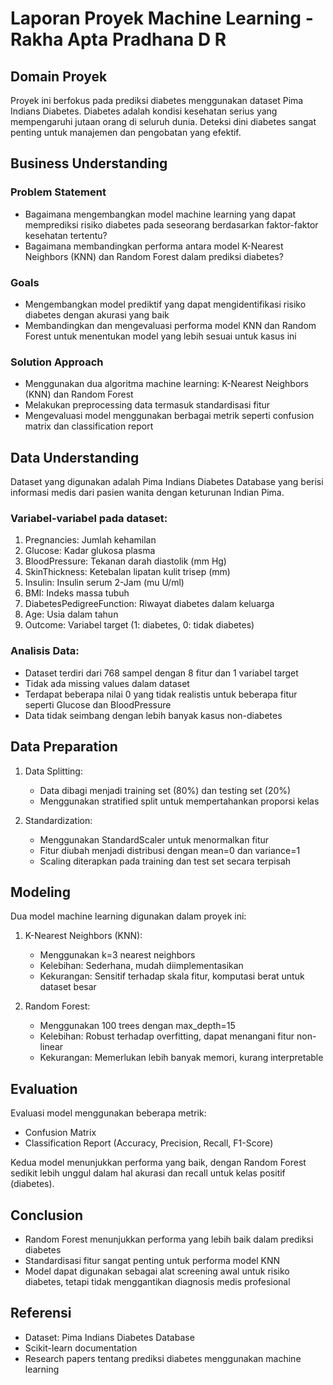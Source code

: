 # Laporan Proyek Machine Learning - Rakha Apta Pradhana D R

## Domain Proyek

Proyek ini berfokus pada prediksi diabetes menggunakan dataset Pima Indians Diabetes. Diabetes adalah kondisi kesehatan serius yang mempengaruhi jutaan orang di seluruh dunia. Deteksi dini diabetes sangat penting untuk manajemen dan pengobatan yang efektif.

## Business Understanding

### Problem Statement
- Bagaimana mengembangkan model machine learning yang dapat memprediksi risiko diabetes pada seseorang berdasarkan faktor-faktor kesehatan tertentu?
- Bagaimana membandingkan performa antara model K-Nearest Neighbors (KNN) dan Random Forest dalam prediksi diabetes?

### Goals
- Mengembangkan model prediktif yang dapat mengidentifikasi risiko diabetes dengan akurasi yang baik
- Membandingkan dan mengevaluasi performa model KNN dan Random Forest untuk menentukan model yang lebih sesuai untuk kasus ini

### Solution Approach
- Menggunakan dua algoritma machine learning: K-Nearest Neighbors (KNN) dan Random Forest
- Melakukan preprocessing data termasuk standardisasi fitur
- Mengevaluasi model menggunakan berbagai metrik seperti confusion matrix dan classification report

## Data Understanding
Dataset yang digunakan adalah Pima Indians Diabetes Database yang berisi informasi medis dari pasien wanita dengan keturunan Indian Pima.

### Variabel-variabel pada dataset:
1. Pregnancies: Jumlah kehamilan
2. Glucose: Kadar glukosa plasma
3. BloodPressure: Tekanan darah diastolik (mm Hg)
4. SkinThickness: Ketebalan lipatan kulit trisep (mm)
5. Insulin: Insulin serum 2-Jam (mu U/ml)
6. BMI: Indeks massa tubuh
7. DiabetesPedigreeFunction: Riwayat diabetes dalam keluarga
8. Age: Usia dalam tahun
9. Outcome: Variabel target (1: diabetes, 0: tidak diabetes)

### Analisis Data:
- Dataset terdiri dari 768 sampel dengan 8 fitur dan 1 variabel target
- Tidak ada missing values dalam dataset
- Terdapat beberapa nilai 0 yang tidak realistis untuk beberapa fitur seperti Glucose dan BloodPressure
- Data tidak seimbang dengan lebih banyak kasus non-diabetes

## Data Preparation
1. Data Splitting:
   - Data dibagi menjadi training set (80%) dan testing set (20%)
   - Menggunakan stratified split untuk mempertahankan proporsi kelas

2. Standardization:
   - Menggunakan StandardScaler untuk menormalkan fitur
   - Fitur diubah menjadi distribusi dengan mean=0 dan variance=1
   - Scaling diterapkan pada training dan test set secara terpisah

## Modeling
Dua model machine learning digunakan dalam proyek ini:

1. K-Nearest Neighbors (KNN):
   - Menggunakan k=3 nearest neighbors
   - Kelebihan: Sederhana, mudah diimplementasikan
   - Kekurangan: Sensitif terhadap skala fitur, komputasi berat untuk dataset besar

2. Random Forest:
   - Menggunakan 100 trees dengan max_depth=15
   - Kelebihan: Robust terhadap overfitting, dapat menangani fitur non-linear
   - Kekurangan: Memerlukan lebih banyak memori, kurang interpretable

## Evaluation
Evaluasi model menggunakan beberapa metrik:
- Confusion Matrix
- Classification Report (Accuracy, Precision, Recall, F1-Score)

Kedua model menunjukkan performa yang baik, dengan Random Forest sedikit lebih unggul dalam hal akurasi dan recall untuk kelas positif (diabetes).

## Conclusion
- Random Forest menunjukkan performa yang lebih baik dalam prediksi diabetes
- Standardisasi fitur sangat penting untuk performa model KNN
- Model dapat digunakan sebagai alat screening awal untuk risiko diabetes, tetapi tidak menggantikan diagnosis medis profesional

## Referensi
- Dataset: Pima Indians Diabetes Database
- Scikit-learn documentation
- Research papers tentang prediksi diabetes menggunakan machine learning 
